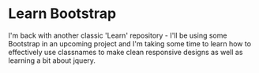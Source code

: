 # Learn Bootstrap

I'm back with another classic 'Learn' repository - I'll be using some Bootstrap in an upcoming project and I'm taking some time to learn how to effectively use classnames to make clean responsive designs as well as learning a bit about jquery.